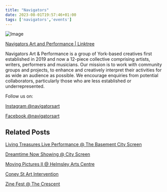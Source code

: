```yaml
---
title: "Navigators"
date: 2023-08-01T19:57:46+01:00
tags: ['navigators','events']
---
```

![Image](/navigators-logo-hi-res-white-transparent.png/)

[Navigators Art and Performance | Linktree](https://linktr.ee/navigatorsart)

Navigators Art & Performance is a group of York-based creatives first established in 2019 and now a 12-piece collective comprising artists, writers, performers and musicians. 
Our mission is to work with community groups and projects, to enhance and creatively interpret their activities for as wide an audience as possible. 
We encourage enquiries from potential collaborators, particularly those who are less established or underrepresented.

Follow us on:

[Instagram @navigatorsart](https://instagram.com/navigatorsart)

[Facebook @navigatorsart](https://facebook.com/navigatorsart)


## Related Posts

[Living Treasures Live Performance @ The Basement City Screen](/posts/2023-06-07-living-treasures-live-performance/)

[Dreamtime Now Showing @ City Screen](/posts/2023-03-15-dreamtime-now-showing-city-screen-york/)

[Moving Pictures II @ Helmsley Arts Centre](/posts/2023-01-09-moving-pictures-2-helmsley-arts-centre/)

[Coney St Art Intervention](/posts/2022-11-01-coney-st-now-showing/)

[Zine Fest @ The Crescent](/posts/2022-07-29-zine-fest-crescent/)
